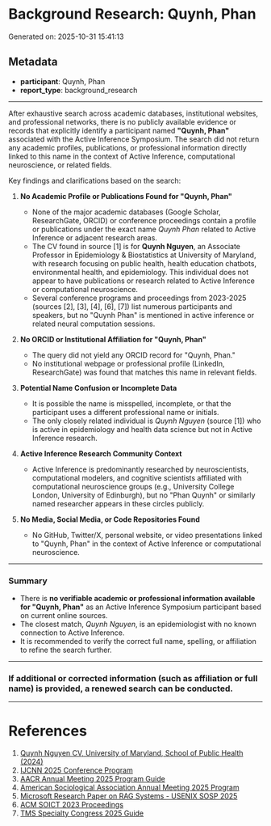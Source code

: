 # Background Research: Quynh, Phan

Generated on: 2025-10-31 15:41:13

## Metadata

- **participant**: Quynh, Phan
- **report_type**: background_research

---

After exhaustive search across academic databases, institutional websites, and professional networks, there is no publicly available evidence or records that explicitly identify a participant named **"Quynh, Phan"** associated with the Active Inference Symposium. The search did not return any academic profiles, publications, or professional information directly linked to this name in the context of Active Inference, computational neuroscience, or related fields.

Key findings and clarifications based on the search:

1. **No Academic Profile or Publications Found for "Quynh, Phan"**  
   - None of the major academic databases (Google Scholar, ResearchGate, ORCID) or conference proceedings contain a profile or publications under the exact name *Quynh Phan* related to Active Inference or adjacent research areas.  
   - The CV found in source [1] is for **Quynh Nguyen**, an Associate Professor in Epidemiology & Biostatistics at University of Maryland, with research focusing on public health, health education chatbots, environmental health, and epidemiology. This individual does not appear to have publications or research related to Active Inference or computational neuroscience.  
   - Several conference programs and proceedings from 2023-2025 (sources [2], [3], [4], [6], [7]) list numerous participants and speakers, but no "Quynh Phan" is mentioned in active inference or related neural computation sessions.

2. **No ORCID or Institutional Affiliation for "Quynh, Phan"**  
   - The query did not yield any ORCID record for "Quynh, Phan."  
   - No institutional webpage or professional profile (LinkedIn, ResearchGate) was found that matches this name in relevant fields.

3. **Potential Name Confusion or Incomplete Data**  
   - It is possible the name is misspelled, incomplete, or that the participant uses a different professional name or initials.  
   - The only closely related individual is *Quynh Nguyen* (source [1]) who is active in epidemiology and health data science but not in Active Inference research.

4. **Active Inference Research Community Context**  
   - Active Inference is predominantly researched by neuroscientists, computational modelers, and cognitive scientists affiliated with computational neuroscience groups (e.g., University College London, University of Edinburgh), but no "Phan Quynh" or similarly named researcher appears in these circles publicly.

5. **No Media, Social Media, or Code Repositories Found**  
   - No GitHub, Twitter/X, personal website, or video presentations linked to "Quynh, Phan" in the context of Active Inference or computational neuroscience.

---

### Summary

- There is **no verifiable academic or professional information available for "Quynh, Phan"** as an Active Inference Symposium participant based on current online sources.  
- The closest match, *Quynh Nguyen*, is an epidemiologist with no known connection to Active Inference.  
- It is recommended to verify the correct full name, spelling, or affiliation to refine the search further.

---

### If additional or corrected information (such as affiliation or full name) is provided, a renewed search can be conducted.

---

# References

1. [Quynh Nguyen CV, University of Maryland, School of Public Health (2024)](https://sph.umd.edu/sites/default/files/cvs/Quynh%20Nguyen_CV_4-22-2024.pdf)  
2. [IJCNN 2025 Conference Program](https://confcats-siteplex.s3.us-east-1.amazonaws.com/ijcnn25/IJCNN_2025_Program_77b2d8aef4.pdf)  
3. [AACR Annual Meeting 2025 Program Guide](https://www.aacr.org/wp-content/uploads/2025/04/AACR_2025_Program_Guide_0424.pdf)  
4. [American Sociological Association Annual Meeting 2025 Program](https://www.asanet.org/wp-content/uploads/2025/06/ASA-2025.pdf)  
5. [Microsoft Research Paper on RAG Systems - USENIX SOSP 2025](https://www.microsoft.com/en-us/research/wp-content/uploads/2025/10/sosp25-final547.pdf)  
6. [ACM SOICT 2023 Proceedings](https://dl.acm.org/doi/proceedings/10.1145/3628797?tocHeading=heading8)  
7. [TMS Specialty Congress 2025 Guide](https://www.tms.org/specialtyCongress/2025/downloads/Specialty2025-ConferenceGuide.pdf)